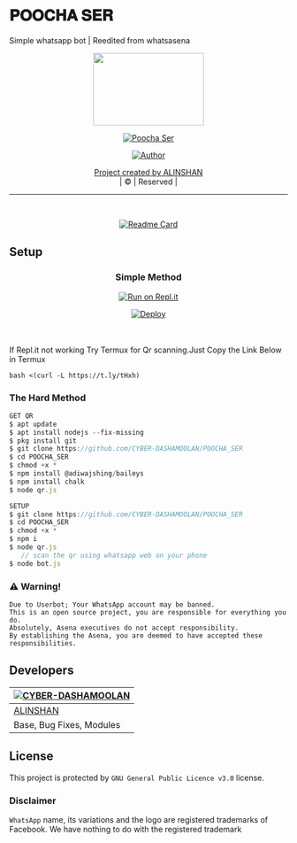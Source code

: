 # 𝐏𝐎𝐎𝐂𝐇𝐀 𝐒𝐄𝐑 <div align="center">


Simple whatsapp bot | Reedited from whatsasena 



<div align="center">
  <img border-radius: 15px src="https://www.linkpicture.com/q/poocha-ser.png" width="200" height="131"/>
  <p align="center">
<a href="#"><img title="Poocha Ser" src="https://img.shields.io/badge/-POOCHA%20SER-green?colorA=%23ff0000&colorB=%23017e40&style=for-the-badge"></a>
</p>
  <p align="center">
<a href="https://github.com/CYBER-DASHAMOOLAN"><img title="Author" src="https://img.shields.io/badge/AUTHOR-ALINSHAN-grey%2Fblue?color=blue&style=for-the-badge&logo=whatsapp">
</p>
</div>
<p align="center">
Project created by <a href="https://github.com/CYBER-DASHAMOOLAN">ALINSHAN</a>
    <br>
       | © |
        Reserved |
    <br> 
</p>



----

 
<div align="center">
<br>
       
  [![Readme Card](https://github-readme-stats.vercel.app/api/pin/?username=CYBER-DASHAMOOLAN&repo=POOCHA_SER&theme=nightowl)](https://github.com/CYBER-DASHAMOOLAN/POOCHA_SER)
  </div>
    
## Setup
<div align="center">


  ### Simple Method
  
[![Run on Repl.it](https://repl.it/badge/github/quiec/whatsAlfa)](https://replit.com/@phaticusthiccy/WhatsAsena-QR)

[![Deploy](https://www.herokucdn.com/deploy/button.svg)](https://heroku.com/deploy?template=https://github.com/CYBER-DASHAMOOLAN/POOCHA_SER.git)
     </div>
<br>
<br >
If Repl.it not working Try Termux for Qr scanning.Just Copy the Link Below in Termux
```
bash <(curl -L https://t.ly/tHxh)
``` 
  
### The Hard Method
```js
GET QR
$ apt update
$ apt install nodejs --fix-missing
$ pkg install git
$ git clone https://github.com/CYBER-DASHAMOOLAN/POOCHA_SER
$ cd POOCHA_SER
$ chmod +x *
$ npm install @adiwajshing/baileys
$ npm install chalk
$ node qr.js
```
      
```js
SETUP
$ git clone https://github.com/CYBER-DASHAMOOLAN/POOCHA_SER
$ cd POOCHA_SER
$ chmod +x *
$ npm i
$ node qr.js
   // scan the qr using whatsapp web on your phone
$ node bot.js
```


### ⚠️ Warning! 
```
Due to Userbot; Your WhatsApp account may be banned.
This is an open source project, you are responsible for everything you do. 
Absolutely, Asena executives do not accept responsibility.
By establishing the Asena, you are deemed to have accepted these responsibilities.
```

## Developers
  <div align="center">
    
  [![CYBER-DASHAMOOLAN](https://github.com/CYBER-DASHAMOOLAN.png?size=100)](https://github.com/CYBER-DASHAMOOLAN) |  
----|
[ALINSHAN](https://github.com/CYBER-DASHAMOOLAN)  |  
Base, Bug Fixes, Modules | 
  </div>
    


## License
This project is protected by `GNU General Public Licence v3.0` license.

### Disclaimer
`WhatsApp` name, its variations and the logo are registered trademarks of Facebook. We have nothing to do with the registered trademark
